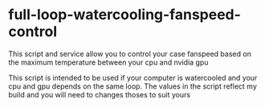 # full-loop-watercooling-fanspeed-control
This script and service allow you to control your case fanspeed based on the maximum temperature between your cpu and nvidia gpu

This script is intended to be used if your computer is watercooled and your cpu and gpu depends on the same loop.
The values in the script reflect my build and you will need to changes thoses to suit yours
